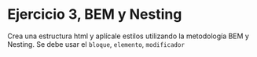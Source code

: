 # Ejercicio 3, BEM y Nesting

Crea una estructura html y aplícale estilos utilizando la metodología BEM y Nesting. Se debe usar el `bloque`, `elemento`, `modificador`
